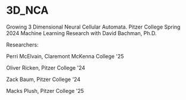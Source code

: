# 3D_NCA
Growing 3 Dimensional Neural Cellular Automata. Pitzer College Spring 2024 Machine Learning Research with David Bachman, Ph.D.

Researchers:

Perri McElvain, Claremont McKenna College '25

Oliver Ricken, Pitzer College '24

Zack Baum, Pitzer College '24

Macks Plush, Pitzer College '25

